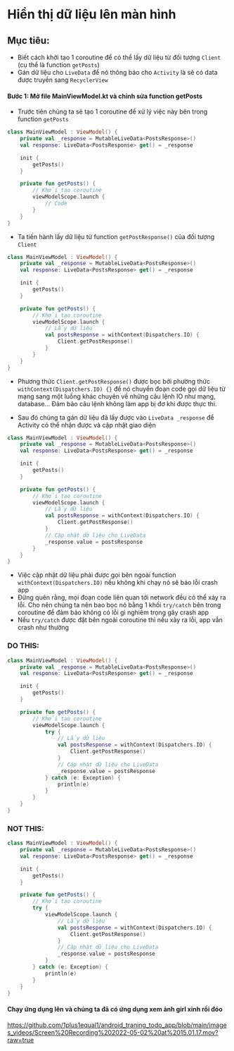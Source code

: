 # Hiển thị dữ liệu lên màn hình

## Mục tiêu:

- Biết cách khởi tạo 1 coroutine để có thể lấy dữ liệu từ đối tượng `Client` (cụ thể là function `getPosts`)
- Gán dữ liệu cho `LiveData` để nó thông báo cho `Activity` là sẽ có data được truyền sang `RecyclerView`

#### Bước 1: Mở file MainViewModel.kt và chỉnh sửa function getPosts

- Trước tiên chúng ta sẽ tạo 1 coroutine để xử lý việc này bên trong function `getPosts`

```kotlin
class MainViewModel : ViewModel() {
    private val _response = MutableLiveData<PostsResponse>()
    val response: LiveData<PostsResponse> get() = _response

    init {
        getPosts()
    }

    private fun getPosts() {
        // Khởi tạo coroutine
        viewModelScope.launch {
            // Code
        }
    }
}
```

- Ta tiến hành lấy dữ liệu từ function `getPostResponse()` của đối tượng `Client`

```kotlin
class MainViewModel : ViewModel() {
    private val _response = MutableLiveData<PostsResponse>()
    val response: LiveData<PostsResponse> get() = _response

    init {
        getPosts()
    }

    private fun getPosts() {
        // Khởi tạo coroutine
        viewModelScope.launch {
            // Lấy dữ liệu
            val postsResponse = withContext(Dispatchers.IO) {
                Client.getPostResponse()
            }
        }
    }
}
```

- Phương thức `Client.getPostResponse()` được bọc bởi phường thức `withContext(Dispatchers.IO) {}` để nó chuyển đoạn
  code gọi dữ liệu từ mạng sang một luồng khác chuyên về những câu lệnh IO như mạng, database... Đảm bảo câu lệnh không
  làm app bị đơ khi được thực thi.

- Sau đó chúng ta gán dữ liệu đã lấy được vào `LiveData _response` để Activity có thể nhận được và cập nhật giao diện

```kotlin
class MainViewModel : ViewModel() {
    private val _response = MutableLiveData<PostsResponse>()
    val response: LiveData<PostsResponse> get() = _response

    init {
        getPosts()
    }

    private fun getPosts() {
        // Khởi tạo coroutine
        viewModelScope.launch {
            // Lấy dữ liệu
            val postsResponse = withContext(Dispatchers.IO) {
                Client.getPostResponse()
            }
            // Cập nhật dữ liệu cho LiveData
            _response.value = postsResponse
        }
    }
}
```

- Việc cập nhật dữ liệu phải được gọi bên ngoài function `withContext(Dispatchers.IO)` nếu không khi chạy nó sẽ báo lỗi
  crash app
- Đừng quên rằng, mọi đoạn code liên quan tới network đều có thể xảy ra lỗi. Cho nên chúng ta nên bao bọc nó bằng 1
  khối `try/catch` bên trong coroutine để đảm bảo không có lỗi gì nghiêm trọng gây crash app
- Nếu `try/catch` được đặt bên ngoài coroutine thì nếu xảy ra lỗi, app vẫn crash như thường

### DO THIS:

```kotlin
class MainViewModel : ViewModel() {
    private val _response = MutableLiveData<PostsResponse>()
    val response: LiveData<PostsResponse> get() = _response

    init {
        getPosts()
    }

    private fun getPosts() {
        // Khởi tạo coroutine
        viewModelScope.launch {
            try {
                // Lấy dữ liệu
                val postsResponse = withContext(Dispatchers.IO) {
                    Client.getPostResponse()
                }
                // Cập nhật dữ liệu cho LiveData
                _response.value = postsResponse
            } catch (e: Exception) {
                println(e)
            }
        }
    }
}
```

### NOT THIS:

```kotlin
class MainViewModel : ViewModel() {
    private val _response = MutableLiveData<PostsResponse>()
    val response: LiveData<PostsResponse> get() = _response

    init {
        getPosts()
    }

    private fun getPosts() {
        // Khởi tạo coroutine
        try {
            viewModelScope.launch {
                // Lấy dữ liệu
                val postsResponse = withContext(Dispatchers.IO) {
                    Client.getPostResponse()
                }
                // Cập nhật dữ liệu cho LiveData
                _response.value = postsResponse
            }
        } catch (e: Exception) {
            println(e)
        }
    }
}
```

#### Chạy ứng dụng lên và chúng ta đã có ứng dụng xem ảnh girl xinh rồi đóo
https://github.com/1plus1equal1/android_traning_todo_app/blob/main/images_videos/Screen%20Recording%202022-05-02%20at%2015.01.17.mov?raw=true
